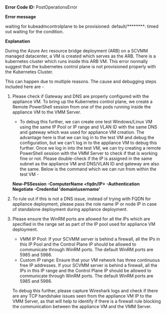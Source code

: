 **Error Code ID:** PostOperationsError

**Error message**

 waiting for kubeadmcontrolplane to be provisioned: default/********: timed out waiting for the condition.

**Explanation**

During the Azure Arc resource bridge deployment (ARB) on a SCVMM managed datacenter, a VM is created which serves as the ARB. There is a kubernetes cluster which runs inside this ARB VM. This error normally suggest that the kubernetes control plane is not provisioned properly with the Kubernetes Cluster.

This can happen due to multiple reasons. The cause and debugging steps included here are -

1) Please check if Gateway and DNS are properly configured with the appliance VM. To bring up the Kubernetes control plane, we create a Remote PowerShell session from one of the pods running inside the appliance VM to the VMM Server.
   - To debug this further, we can create one test Windows/Linux VM using the same IP Pool or IP range and VLAN ID with the same DNS and gateway which was used for appliance VM creation. The advantage here is that we can log in to the test VM and debug the configuration, but we can't log in to the appliance VM to debug this further. Once we log in into the test VM, we can try creating a remote PowerShell session with the VMM Server to check if that is working fine or not. Please double-check if the IP is assigned in the same subnet as the appliance VM and DNS/VLAN ID and gateway are also the same. Below is the command which we can run from within the test VM -

   **New-PSSession -ComputerName <fqdn/IP> -Authentication Negotiate -Credential 'domain\username'**

2) To rule out if this is not a DNS issue, instead of trying with FQDN for appliance deployment, please pass the role name IP or node IP in case of standalone deployment during appliance deployment. 

3) Please ensure the WinRM ports are allowed for all the IPs which are specified in the range set as part of the IP pool used for appliance VM deployment.

   - VMM IP Pool: If your SCVMM server is behind a firewall, all the IPs in this IP Pool and the Control Plane IP should be allowed to communicate through WinRM ports. The default WinRM ports are 5985 and 5986.
   - Custom IP range: Ensure that your VM network has three continuous free IP addresses. If your SCVMM server is behind a firewall, all the IPs in this IP range and the Control Plane IP should be allowed to communicate through WinRM ports. The default WinRM ports are 5985 and 5986. 

   
   To debug this further, please capture Wireshark logs and check if there are any TCP handshake issues seen from the appliance VM IP to the VMM Server, as that will help to identify if there is a firewall rule blocking the communication between the appliance VM and the VMM Server.
